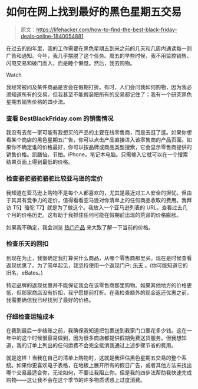 # 如何在网上找到最好的黑色星期五交易

> 原文：<https://lifehacker.com/how-to-find-the-best-black-friday-deals-online-1840054881>

在过去的四年里，我的工作需要在黑色星期五到来之前的几天和几周内通读每一则广告和通知。今年，我几乎摆脱了这个任务。周五的早些时候，我不用监控销售、闪电交易和破门而入，而是睡个懒觉。然后，我去购物。

Watch

我经常被问及某件商品是否会在假期打折。有时，人们会问我如何购物，因为我必须知道所有的交易。但我甚至不能假装把所有的交易都记住了；我有一个研究黑色星期五销售价格的四步法。

### 查看 BestBlackFriday.com 的销售情况

我没有去每一家可能有我想买的产品的主要在线零售商，而是去逛了逛。如果你想看某个商店的黑色星期五广告，你可以点击产品直接进入该零售商的产品页面。如果你不确定谁的价格最好，你可以按品牌或商品类型搜索，它会显示零售商提供的销售价格。凯膳怡。节拍。iPhone。笔记本电脑。只需输入它就可以在一个搜索结果页面上得到最低的价格。

### 检查骆驼骆驼骆驼比较亚马逊的定价

我知道在亚马逊上购物不是每个人都喜欢的，尤其是最近对工人安全的担忧。但由于其具有竞争力的定价，值得看看亚马逊对你清单上的任何商品收取的费用。我拜访 T5】骆驼 T7】就是为了做这个。我放入一个亚马逊列表的 URL，查看过去几个月的价格历史。这有助于我抓住任何可能在假期前出现的荒谬的价格膨胀。

如果我不确定，我会浏览 [热门产品](https://camelcamelcamel.com/popular) 来大致了解一下当前的价格。

### 检查乐天的回扣

到现在为止，我很确定我打算买什么商品，从哪个零售商那里买。现在是时候查看返现优惠了。为了简单起见，我坚持使用一个返现门户: [乐天](https://www.rakuten.com/) 。(你可能知道它的旧名，eBates。)

特定品牌的返现优惠并不能保证我会在该零售商那里购物。如果其他地方的价格更低，但那家商店没有折扣，我宁愿提前打折。在我检查额外的现金返还优惠之前，我需要确信我已经找到了最好的价格。

### 仔细检查运输成本

在我到最后一步结账之前，我确保我知道把包裹送到我家门口要花多少钱。这在一年中的这个时候很容易做到，因为很多商店都提供假期免费送货服务。但我想知道，我的订单上列出的任何运费不会完全抵消我通过上述步骤节省的费用。

就是这样！当我在自己的清单上购物时，这就是我评估黑色星期五交易的整个系统。如果你更喜欢电子表格，在地板上展开所有的假日广告，或者其他方法来找出哪个交易最适合你，无论如何，不要让我阻止你。但是我的四步法帮助我快速完成购物——这让我不会在这个季节的许多物质诱惑上过度消费。